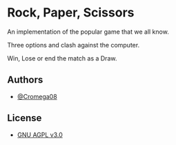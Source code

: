 # Rock, Paper, Scissors

An implementation of the popular game that we all know.

Three options and clash against the computer.

Win, Lose or end the match as a Draw.

## Authors

* [@Cromega08](https://www.github.com/cromega08)

## License

* [GNU AGPL v3.0](https://choosealicense.com/licenses/agpl-3.0/)
